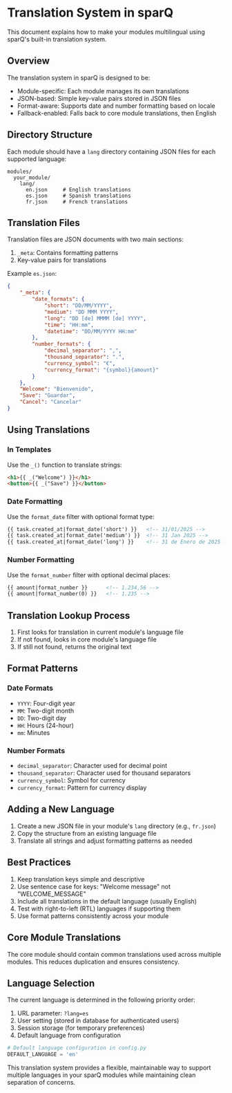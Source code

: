 # Translation System in sparQ

This document explains how to make your modules multilingual using sparQ's built-in translation system.

## Overview

The translation system in sparQ is designed to be:
- Module-specific: Each module manages its own translations
- JSON-based: Simple key-value pairs stored in JSON files
- Format-aware: Supports date and number formatting based on locale
- Fallback-enabled: Falls back to core module translations, then English

## Directory Structure

Each module should have a `lang` directory containing JSON files for each supported language:

```
modules/
  your_module/
    lang/
      en.json     # English translations
      es.json     # Spanish translations
      fr.json     # French translations
```

## Translation Files

Translation files are JSON documents with two main sections:
1. `_meta`: Contains formatting patterns
2. Key-value pairs for translations

Example `es.json`:
```json
{
    "_meta": {
        "date_formats": {
            "short": "DD/MM/YYYY",
            "medium": "DD MMM YYYY",
            "long": "DD [de] MMMM [de] YYYY",
            "time": "HH:mm",
            "datetime": "DD/MM/YYYY HH:mm"
        },
        "number_formats": {
            "decimal_separator": ",",
            "thousand_separator": ".",
            "currency_symbol": "€",
            "currency_format": "{symbol}{amount}"
        }
    },
    "Welcome": "Bienvenido",
    "Save": "Guardar",
    "Cancel": "Cancelar"
}
```

## Using Translations

### In Templates

Use the `_()` function to translate strings:
```html
<h1>{{ _("Welcome") }}</h1>
<button>{{ _("Save") }}</button>
```

### Date Formatting

Use the `format_date` filter with optional format type:
```html
{{ task.created_at|format_date('short') }}   <!-- 31/01/2025 -->
{{ task.created_at|format_date('medium') }}  <!-- 31 Jan 2025 -->
{{ task.created_at|format_date('long') }}    <!-- 31 de Enero de 2025 -->
```

### Number Formatting

Use the `format_number` filter with optional decimal places:
```html
{{ amount|format_number }}      <!-- 1.234,56 -->
{{ amount|format_number(0) }}   <!-- 1.235 -->
```

## Translation Lookup Process

1. First looks for translation in current module's language file
2. If not found, looks in core module's language file
3. If still not found, returns the original text

## Format Patterns

### Date Formats
- `YYYY`: Four-digit year
- `MM`: Two-digit month
- `DD`: Two-digit day
- `HH`: Hours (24-hour)
- `mm`: Minutes

### Number Formats
- `decimal_separator`: Character used for decimal point
- `thousand_separator`: Character used for thousand separators
- `currency_symbol`: Symbol for currency
- `currency_format`: Pattern for currency display

## Adding a New Language

1. Create a new JSON file in your module's `lang` directory (e.g., `fr.json`)
2. Copy the structure from an existing language file
3. Translate all strings and adjust formatting patterns as needed

## Best Practices

1. Keep translation keys simple and descriptive
2. Use sentence case for keys: "Welcome message" not "WELCOME_MESSAGE"
3. Include all translations in the default language (usually English)
4. Test with right-to-left (RTL) languages if supporting them
5. Use format patterns consistently across your module

## Core Module Translations

The core module should contain common translations used across multiple modules. This reduces duplication and ensures consistency.

## Language Selection

The current language is determined in the following priority order:
1. URL parameter: `?lang=es`
2. User setting (stored in database for authenticated users)
3. Session storage (for temporary preferences)
4. Default language from configuration

```python
# Default language configuration in config.py
DEFAULT_LANGUAGE = 'en'
```

This translation system provides a flexible, maintainable way to support multiple languages in your sparQ modules while maintaining clean separation of concerns.
```